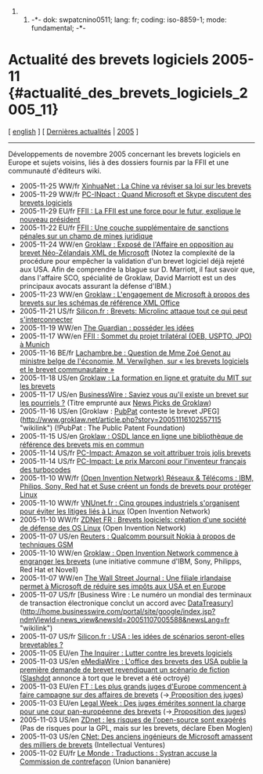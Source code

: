 1.  1.  -\*- dok: swpatcnino0511; lang: fr; coding: iso-8859-1; mode:
        fundamental; -\*-

# Actualité des brevets logiciels 2005-11 {#actualité_des_brevets_logiciels_2005_11}

\[ [ english](Swpatcnino0511En "wikilink") \] \[ [ Dernières
actualités](SwpatcninoFr "wikilink") \| [
2005](Swpatcnino05Fr "wikilink") \]

------------------------------------------------------------------------

Développements de novembre 2005 concernant les brevets logiciels en
Europe et sujets voisins, liés à des dossiers fournis par la FFII et une
communauté d\'éditeurs wiki.

-   2005-11-25 WW/fr [XinhuaNet : La Chine va réviser sa loi sur les
    brevets](http://www.french.xinhuanet.com/french/2005-11/24/content_186762.htm "wikilink")
-   2005-11-29 WW/fr [PC-INpact : Quand Microsoft et Skype discutent des
    brevets
    logiciels](http://www.pcinpact.com/actu/newsg/25087.htm "wikilink")
-   2005-11-29 EU/fr [ FFII : La FFII est une force pour le futur,
    explique le nouveau président](FfiiKonv0511PrFr "wikilink")
-   2005-11-22 EU/fr [ FFII : Une couche supplémentaire de sanctions
    pénales sur un champ de mines juridique](IpredEp051122Fr "wikilink")
-   2005-11-24 WW/en [Groklaw : Exposé de l\'Affaire en opposition au
    brevet Néo-Zélandais XML de
    Microsoft](http://www.groklaw.net/article.php?story=20051124022537812 "wikilink")
    (Notez la complexité de la procédure pour empêcher la validation
    d\'un brevet logiciel déjà rejeté aux USA. Afin de comprendre la
    blague sur D. Marriott, il faut savoir que, dans l\'affaire SCO,
    spécialité de Groklaw, David Marriott est un des principaux avocats
    assurant la défense d\'IBM.)
-   2005-11-23 WW/en [Groklaw : L\'engagement de Microsoft à propos des
    brevets sur les schémas de référence XML
    Office](http://www.groklaw.net/article.php?story=20051123013302852 "wikilink")
-   2005-11-21 US/fr [Silicon.fr : Brevets: Microlinc attaque tout ce
    qui peut
    s\'interconnecter](http://silicon.fr/getarticle.asp?ID=12495 "wikilink")
-   2005-11-19 WW/en [The Guardian : posséder les
    idées](http://www.guardian.co.uk/comment/story/0,3604,1646125,00.html "wikilink")
-   2005-11-17 WW/en [ FFII : Sommet du projet trilatéral (OEB, USPTO,
    JPO) à Munich](Trilat051117En "wikilink")
-   2005-11-16 BE/fr [ Lachambre.be : Question de Mme Zoé Genot au
    ministre belge de l\'économie, M. Verwilghen, sur « les brevets
    logiciels et le brevet communautaire
    »](GenotVerwilghen051116Fr "wikilink")
-   2005-11-18 US/en [Groklaw : La formation en ligne et gratuite du MIT
    sur les
    brevets](http://www.groklaw.net/article.php?story=20051118001922316 "wikilink")
-   2005-11-17 US/en [BusinessWire : Saviez vous qu\'il existe un brevet
    sur les pourriels
    ?](http://www.tmcnet.com/usubmit/2005/nov/1206291.htm "wikilink")
    (Titre emprunté aux [News Picks de
    Groklaw](http://www.groklaw.net/newsitems.php "wikilink"))
-   2005-11-16 US/en [Groklaw : [PubPat](PubPat "wikilink") conteste le
    brevet
    JPEG](http://www.groklaw.net/article.php?story=20051116102557115 "wikilink")
    (!PubPat : The Public Patent Foundation)
-   2005-11-15 US/en [Groklaw : OSDL lance en ligne une bibliothèque de
    référence des brevets mis en
    commun](http://www.groklaw.net/article.php?story=20051115040038311 "wikilink")
-   2005-11-14 US/fr [PC-Impact: Amazon se voit attribuer trois jolis
    brevets](http://www.pcinpact.com/actu/news/Amazon_se_voit_attribuer_trois_jolis_brevets.htm "wikilink")
-   2005-11-14 US/fr [PC-Impact: Le prix Marconi pour l\'inventeur
    français des
    turbocodes](http://www.pcinpact.com/actu/news/Le_prix_Marconi_pour_linventeur_francais_des_turbo.htm "wikilink")
-   2005-11-10 WW/fr [(Open Invention Network) Réseaux & Télécoms : IBM,
    Philips, Sony, Red hat et Suse créent un fonds de brevets pour
    protéger
    Linux](http://www.reseaux-telecoms.com/news_btree/05_11_10_180443_100/News_view "wikilink")
-   2005-11-10 WW/fr [VNUnet.fr : Cinq groupes industriels s\'organisent
    pour éviter les litiges liés à
    Linux](http://www.vnunet.fr/actualite/tpepme_-_business/strategies_et_marches/20051110007 "wikilink")
    (Open Invention Network)
-   2005-11-10 WW/fr [ZDNet FR : Brevets logiciels: création d\'une
    société de défense des OS
    Linux](http://www.zdnet.fr/actualites/informatique/0,39040745,39286439,00.htm "wikilink")
    (Open Invention Network)
-   2005-11-07 US/en [Reuters : Qualcomm poursuit Nokia à propos de
    techniques
    GSM](http://news.com.com/Qualcomm+sues+Nokia+over+GSM+tech/2100-1039_3-5936927.html "wikilink")
-   2005-11-10 WW/en [Groklaw : Open Invention Network commence à
    engranger les
    brevets](http://www.groklaw.net/article.php?story=20051110020808595 "wikilink")
    (une initiative commune d\'IBM, Sony, Philipps, Red Hat et Novell)
-   2005-11-07 WW/en [The Wall Street Journal : Une filiale irlandaise
    permet à Microsoft de réduire ses impôts aux USA et en
    Europe](http://online.wsj.com/article/SB113132761685289706.html?mod=crnews "wikilink")
-   2005-11-07 US/fr [Business Wire : Le numéro un mondial des terminaux
    de transaction électronique conclut un accord avec
    [DataTreasury](DataTreasury "wikilink")](http://home.businesswire.com/portal/site/google/index.jsp?ndmViewId=news_view&newsId=20051107005588&newsLang=fr "wikilink")
-   2005-11-07 US/fr [Silicon.fr : USA : les idées de scénarios
    seront-elles brevetables
    ?](http://silicon.fr/getarticle.asp?ID=12272 "wikilink")
-   2005-11-05 EU/en [The Inquirer : Lutter contre les brevets
    logiciels](http://www.theinquirer.net/?article=27473 "wikilink")
-   2005-11-03 US/en [eMediaWire : L\'office des brevets des USA publie
    la première demande de brevet revendiquant un scénario de
    fiction](http://www.emediawire.com/releases/2005/11/emw303435.htm "wikilink")
    ([Slashdot](http://yro.slashdot.org/article.pl?sid=05/11/04/0239221&tid=155=17 "wikilink")
    annonce à tort que le brevet a été octroyé)
-   2005-11-03 EU/en [FT : Les plus grands juges d\'Europe commencent à
    faire campagne sur des affaires de
    brevets](http://news.ft.com/cms/s/5508b5de-4cb3-11da-89df-0000779e2340.html "wikilink")
    (-\>[ Proposition des juges](ComPat051103En "wikilink"))
-   2005-11-03 EU/en [Legal Week : Des juges émérites sonnent la charge
    pour une cour pan-européenne des
    brevets](http://www.legalweek.net/ViewItem.asp?id=26306 "wikilink")
    (-\>[ Proposition des juges](ComPat051103En "wikilink"))
-   2005-11-03 US/en [ZDnet : les risques de l\'open-source sont
    exagérés](http://news.zdnet.com/2100-3513_22-5929015.html "wikilink")
    (Pas de risques pour la GPL, mais sur les brevets, déclare Eben
    Moglen)
-   2005-11-03 US/en [CNet: Des anciens ingénieurs de Microsoft amassent
    des milliers de
    brevets](http://news.zdnet.com/2100-9595_22-5929360.html "wikilink")
    (Intellectual Ventures)
-   2005-11-02 EU/fr [Le Monde : Traductions : Systran accuse la
    Commission de
    contrefaçon](http://www.lemonde.fr/web/article/0,1-0@2-3214,36-705675@51-705784,0.html "wikilink")
    (Union bananière)
